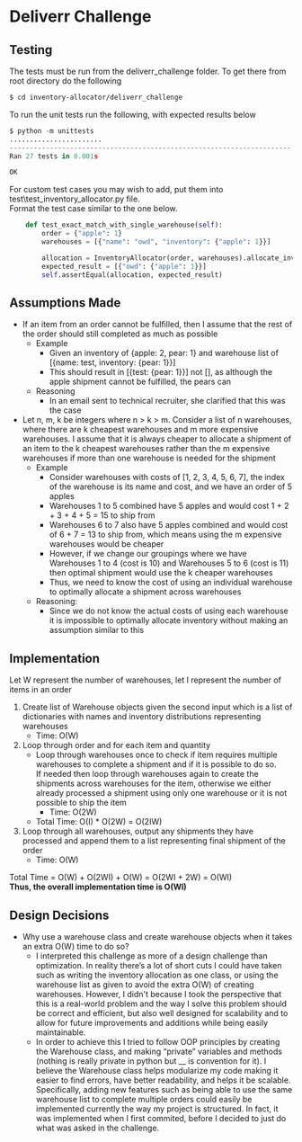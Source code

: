 # Deliverr Challenge

## Testing

The tests must be run from the deliverr_challenge folder.
To get there from root directory do the following

```sh
$ cd inventory-allocator/deliverr_challenge
```

To run the unit tests run the following, with expected results below

```python
$ python -m unittests
.......................
----------------------------------------------------------------------
Ran 27 tests in 0.001s

OK
```

For custom test cases you may wish to add, put them into test\test_inventory_allocator.py file.<br/>
Format the test case similar to the one below.

```python
    def test_exact_match_with_single_warehouse(self):
        order = {"apple": 1}
        warehouses = [{"name": "owd", "inventory": {"apple": 1}}]

        allocation = InventoryAllocator(order, warehouses).allocate_inventory()
        expected_result = [{"owd": {"apple": 1}}]
        self.assertEqual(allocation, expected_result)
```

## Assumptions Made

- If an item from an order cannot be fulfilled, then I assume that the rest of the order should still completed as much as possible
  - Example
    - Given an inventory of {apple: 2, pear: 1} and warehouse list of [{name: test, inventory: {pear: 1}}]
    - This should result in [{test: {pear: 1}}] not [], as although the apple shipment cannot be fulfilled, the pears can
  - Reasoning
    - In an email sent to technical recruiter, she clarified that this was the case
- Let n, m, k be integers where n > k > m. Consider a list of n warehouses, where there are k cheapest warehouses and m more expensive warehouses. I assume that it is always cheaper to allocate a shipment of an item to the k cheapest warehouses rather than the m expensive warehouses if more than one warehouse is needed for the shipment
  - Example
    - Consider warehouses with costs of [1, 2, 3, 4, 5, 6, 7], the index of the warehouse is its name and cost, and we have an order of 5 apples
    - Warehouses 1 to 5 combined have 5 apples and would cost 1 + 2 + 3 + 4 + 5 = 15 to ship from
    - Warehouses 6 to 7 also have 5 apples combined and would cost of 6 + 7 = 13 to ship from, which means using the m expensive warehouses would be cheaper
    - However, if we change our groupings where we have Warehouses 1 to 4 (cost is 10) and Warehouses 5 to 6 (cost is 11) then optimal shipment would use the k cheaper warehouses
    - Thus, we need to know the cost of using an individual warehouse to optimally allocate a shipment across warehouses
  - Reasoning:
    - Since we do not know the actual costs of using each warehouse it is impossible to optimally allocate inventory without making an assumption similar to this

## Implementation

Let W represent the number of warehouses, let I represent the number of items in an order

1. Create list of Warehouse objects given the second input which is a list of dictionaries with names and inventory distributions representing warehouses
   - Time: O(W)
2. Loop through order and for each item and quantity
   - Loop through warehouses once to check if item requires multiple warehouses to complete a shipment and if it is possible to do so.<br/> If needed then loop through warehouses again to create the shipments across warehouses for the item, otherwise we either already processed a shipment using only one warehouse or it is not possible to ship the item
     - Time: O(2W)
   - Total Time: O(I) \* O(2W) = O(2IW)
3. Loop through all warehouses, output any shipments they have processed and append them to a list representing final shipment of the order
   - Time: O(W)

Total Time = O(W) + O(2WI) + O(W) = O(2WI + 2W) = O(WI)<br/>
**Thus, the overall implementation time is O(WI)**

## Design Decisions

- Why use a warehouse class and create warehouse objects when it takes an extra O(W) time to do so?
  - I interpreted this challenge as more of a design challenge than optimization. In reality there’s a lot of short cuts I could have taken such as writing the inventory allocation as one class, or using the warehouse list as given to avoid the extra O(W) of creating warehouses. However, I didn't because I took the perspective that this is a real-world problem and the way I solve this problem should be correct and efficient, but also well designed for scalability and to allow for future improvements and additions while being easily maintainable.
  - In order to achieve this I tried to follow OOP principles by creating the Warehouse class, and making “private” variables and methods (nothing is really private in python but \_\_ is convention for it). I believe the Warehouse class helps modularize my code making it easier to find errors, have better readability, and helps it be scalable. Specifically, adding new features such as being able to use the same warehouse list to complete multiple orders could easily be implemented currently the way my project is structured. In fact, it was implemented when I first commited, before I decided to just do what was asked in the challenge.
